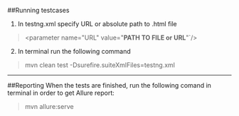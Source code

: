 ##Running testcases
1.  In testng.xml specify URL or absolute path to .html file 
> <parameter name="URL" value="**PATH TO FILE or URL**"`/> 
2. In terminal run the following command 
>mvn clean test -Dsurefire.suiteXmlFiles=testng.xml
***
##Reporting
When the tests are finished, run the following comand in terminal in order to get Allure report:
>mvn allure:serve

